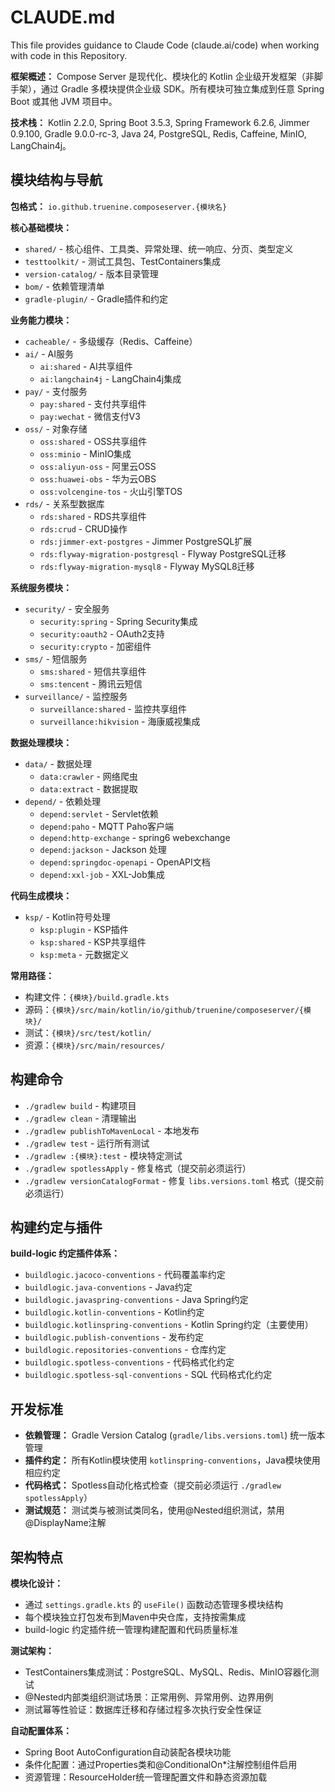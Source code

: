 # CLAUDE.md

This file provides guidance to Claude Code (claude.ai/code) when working with code in this Repository.

**框架概述：** Compose Server 是现代化、模块化的 Kotlin 企业级开发框架（非脚手架），通过 Gradle 多模块提供企业级 SDK。所有模块可独立集成到任意 Spring Boot 或其他 JVM 项目中。

**技术栈：** Kotlin 2.2.0, Spring Boot 3.5.3, Spring Framework 6.2.6, Jimmer 0.9.100, Gradle 9.0.0-rc-3, Java 24, PostgreSQL, Redis, Caffeine, MinIO, LangChain4j。

## 模块结构与导航
**包格式：** `io.github.truenine.composeserver.{模块名}`

**核心基础模块：**
- `shared/` - 核心组件、工具类、异常处理、统一响应、分页、类型定义
- `testtoolkit/` - 测试工具包、TestContainers集成
- `version-catalog/` - 版本目录管理
- `bom/` - 依赖管理清单
- `gradle-plugin/` - Gradle插件和约定

**业务能力模块：**
- `cacheable/` - 多级缓存（Redis、Caffeine）
- `ai/` - AI服务
  - `ai:shared` - AI共享组件
  - `ai:langchain4j` - LangChain4j集成
- `pay/` - 支付服务
  - `pay:shared` - 支付共享组件  
  - `pay:wechat` - 微信支付V3
- `oss/` - 对象存储
  - `oss:shared` - OSS共享组件
  - `oss:minio` - MinIO集成
  - `oss:aliyun-oss` - 阿里云OSS
  - `oss:huawei-obs` - 华为云OBS
  - `oss:volcengine-tos` - 火山引擎TOS
- `rds/` - 关系型数据库
  - `rds:shared` - RDS共享组件
  - `rds:crud` - CRUD操作
  - `rds:jimmer-ext-postgres` - Jimmer PostgreSQL扩展
  - `rds:flyway-migration-postgresql` - Flyway PostgreSQL迁移
  - `rds:flyway-migration-mysql8` - Flyway MySQL8迁移

**系统服务模块：**
- `security/` - 安全服务
  - `security:spring` - Spring Security集成
  - `security:oauth2` - OAuth2支持
  - `security:crypto` - 加密组件
- `sms/` - 短信服务
  - `sms:shared` - 短信共享组件
  - `sms:tencent` - 腾讯云短信
- `surveillance/` - 监控服务
  - `surveillance:shared` - 监控共享组件
  - `surveillance:hikvision` - 海康威视集成

**数据处理模块：**
- `data/` - 数据处理
  - `data:crawler` - 网络爬虫
  - `data:extract` - 数据提取
- `depend/` - 依赖处理
  - `depend:servlet` - Servlet依赖
  - `depend:paho` - MQTT Paho客户端
  - `depend:http-exchange` - spring6 webexchange
  - `depend:jackson` - Jackson 处理
  - `depend:springdoc-openapi` - OpenAPI文档
  - `depend:xxl-job` - XXL-Job集成

**代码生成模块：**
- `ksp/` - Kotlin符号处理
  - `ksp:plugin` - KSP插件
  - `ksp:shared` - KSP共享组件
  - `ksp:meta` - 元数据定义

**常用路径：**
- 构建文件：`{模块}/build.gradle.kts`
- 源码：`{模块}/src/main/kotlin/io/github/truenine/composeserver/{模块}/`
- 测试：`{模块}/src/test/kotlin/`
- 资源：`{模块}/src/main/resources/`

## 构建命令
- `./gradlew build` - 构建项目
- `./gradlew clean` - 清理输出
- `./gradlew publishToMavenLocal` - 本地发布
- `./gradlew test` - 运行所有测试
- `./gradlew :{模块}:test` - 模块特定测试
- `./gradlew spotlessApply` - 修复格式（提交前必须运行）
- `./gradlew versionCatalogFormat` - 修复 `libs.versions.toml` 格式（提交前必须运行）

## 构建约定与插件
**build-logic 约定插件体系：**
- `buildlogic.jacoco-conventions` - 代码覆盖率约定
- `buildlogic.java-conventions` - Java约定
- `buildlogic.javaspring-conventions` - Java Spring约定  
- `buildlogic.kotlin-conventions` - Kotlin约定
- `buildlogic.kotlinspring-conventions` - Kotlin Spring约定（主要使用）
- `buildlogic.publish-conventions` - 发布约定
- `buildlogic.repositories-conventions` - 仓库约定
- `buildlogic.spotless-conventions` - 代码格式化约定
- `buildlogic.spotless-sql-conventions` - SQL 代码格式化约定

## 开发标准
- **依赖管理：** Gradle Version Catalog (`gradle/libs.versions.toml`) 统一版本管理
- **插件约定：** 所有Kotlin模块使用 `kotlinspring-conventions`，Java模块使用相应约定
- **代码格式：** Spotless自动化格式检查（提交前必须运行 `./gradlew spotlessApply`）
- **测试规范：** 测试类与被测试类同名，使用@Nested组织测试，禁用@DisplayName注解

## 架构特点

**模块化设计：**

- 通过 `settings.gradle.kts` 的 `useFile()` 函数动态管理多模块结构
- 每个模块独立打包发布到Maven中央仓库，支持按需集成
- build-logic 约定插件统一管理构建配置和代码质量标准

**测试架构：**

- TestContainers集成测试：PostgreSQL、MySQL、Redis、MinIO容器化测试
- @Nested内部类组织测试场景：正常用例、异常用例、边界用例
- 测试幂等性验证：数据库迁移和存储过程多次执行安全性保证

**自动配置体系：**

- Spring Boot AutoConfiguration自动装配各模块功能
- 条件化配置：通过Properties类和@ConditionalOn*注解控制组件启用
- 资源管理：ResourceHolder统一管理配置文件和静态资源加载
